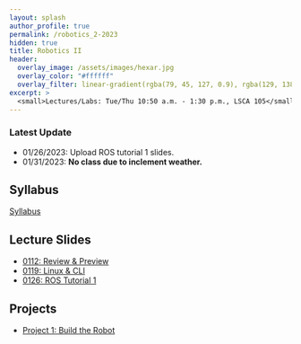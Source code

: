 ```yaml
---
layout: splash
author_profile: true
permalink: /robotics_2-2023
hidden: true
title: Robotics II
header:
  overlay_image: /assets/images/hexar.jpg
  overlay_color: "#ffffff"
  overlay_filter: linear-gradient(rgba(79, 45, 127, 0.9), rgba(129, 138, 143, 0.5))
excerpt: >
  <small>Lectures/Labs: Tue/Thu 10:50 a.m. - 1:30 p.m., LSCA 105</small>
---
```

### Latest Update
- 01/26/2023:  Upload ROS tutorial 1 slides. 
- 01/31/2023:  **No class due to inclement weather.** 


## Syllabus
[Syllabus](/_docs/robotics_2-2023/syllabus.pdf)

## Lecture Slides
- [0112: Review & Preview](/_docs/robotics_2-2023/0112/review.pdf)
- [0119: Linux & CLI](/_docs/robotics_2-2023/0119/linux_cli.pdf)
- [0126: ROS Tutorial 1](/_docs/robotics_2-2023/0126/ros_tutorial_cli_tools.pdf)

## Projects
- [Project 1: Build the Robot](/_docs/robotics_2-2023/project_1.pdf)
